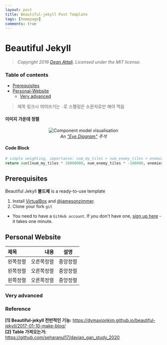 ```yaml
---
layout: post
title: Beautiful-jekyll Post Template
tags: [homepage]
comments: true
---
```

# Beautiful Jekyll
> *Copyright 2016 [Dean Attali](http://deanattali.com). Licensed under the MIT license.*

### Table of contents
- [Prerequisites](#prerequisites)
- [Personal-Website](#personal-website)
  - [Very advanced](#very-advanced)

> 제목 링크시 띄어쓰기는 `-`로 스펠링은 소문자로만 해야 먹음

#### 이미지 가운데 정렬
<center>
<img src="/assets/img/avatar-icon.png" alt="Component model visualisation">
<br>
<em>An <a href="https://github.com/ouzor/eyediagram">"Eye Diagram"</a> 주석 </em>
</center>

#### Code Block
```python
# simple weighting, importance: num_my_tiles > num_enemy_tiles > enemies_dist
return sum([num_my_tiles * 10000000, num_enemy_tiles * -100000, enemies_dist])
```

## Prerequisites
Beautiful Jekyll **볼드체** is a ready-to-use template

1. Install [VirtualBox](http://virtualbox.org) and [@jamesonzimmer](https://github.com/jamesonzimmer).
2. Clone your fork `git`

- You need to have a `GitHub account`. If you don't have one, [sign up here](https://github.com/join) - it takes one minute.

## Personal Website
  
|제목|내용|설명|
|:---|---:|:---:|
|왼쪽정렬|오른쪽정렬|중앙정렬|
|왼쪽정렬|오른쪽정렬|중앙정렬|
|왼쪽정렬|오른쪽정렬|중앙정렬|

### Very advanced

### Reference  
**[1] Beautiful-jekyll 전반적인 기능:** https://dymaxionkim.github.io/beautiful-jekyll/2017-01-10-make-blog/  
**[2] Table 가져오는거:** https://github.com/seharanul17/davian_gan_study_2020 
